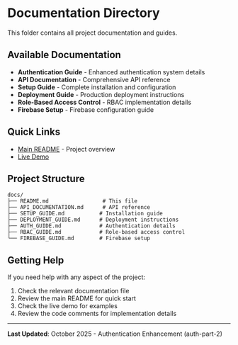 # Documentation Directory

This folder contains all project documentation and guides.

## Available Documentation

- **Authentication Guide** - Enhanced authentication system details
- **API Documentation** - Comprehensive API reference  
- **Setup Guide** - Complete installation and configuration
- **Deployment Guide** - Production deployment instructions
- **Role-Based Access Control** - RBAC implementation details
- **Firebase Setup** - Firebase configuration guide

## Quick Links

- [Main README](../README.md) - Project overview
- [Live Demo](https://justforview-f7msczfiv-mohasin-ahamed-chinnapattans-projects.vercel.app)

## Project Structure

```
docs/
├── README.md                 # This file
├── API_DOCUMENTATION.md      # API reference
├── SETUP_GUIDE.md           # Installation guide
├── DEPLOYMENT_GUIDE.md      # Deployment instructions
├── AUTH_GUIDE.md            # Authentication details
├── RBAC_GUIDE.md            # Role-based access control
└── FIREBASE_GUIDE.md        # Firebase setup
```

## Getting Help

If you need help with any aspect of the project:

1. Check the relevant documentation file
2. Review the main README for quick start
3. Check the live demo for examples
4. Review the code comments for implementation details

---

**Last Updated**: October 2025 - Authentication Enhancement (auth-part-2)
